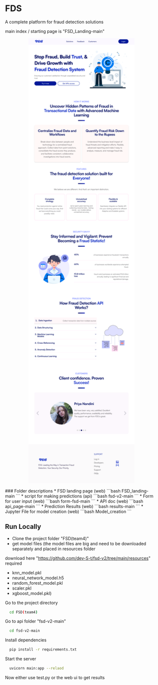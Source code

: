 
# FDS

A complete platform for fraud detection solutions 

main index / starting page is "FSD_Landing-main"

<p align="center">
  <img src="Home (2).png" width="350" title="UI" alt = "UI">
</p>
### Folder descriptions 
* FSD landing page (web)
  ```bash
  FSD_landing-main
  ```
* script for making predictions (api)
  ```bash
  fsd-v2-main
  ```
* Form for user input (web)
  ```bash
  form-fsd-main
  ```
* API doc (web)
  ```bash
  api_page-main
  ```
* Prediction Results (web)
  ```bash
  results-main
  ```
  * Jupyter File for model creation (web)
  ```bash
  Model_creation
  ```



## Run Locally

* Clone the project folder "FSD(team4)" 
* get model files 
  (the model files are big and need to be downloaded separately and placed in resources folder 
  
download here "https://github.com/dev-S-t/fsd-v2/tree/main/resources" 
required 
* knn_model.pkl 
* neural_network_model.h5 
* random_forest_model.pkl 
* scaler.pkl 
* xgboost_model.pkl)

Go to the project directory

```bash
  cd FSD(team4)
```

Go to api folder "fsd-v2-main"
```bash
  cd fsd-v2-main
```


Install dependencies

```bash
  pip install -r requirements.txt
```

Start the server

```bash
  uvicorn main:app --relaod
```

Now either use test.py or the web ui to get results


